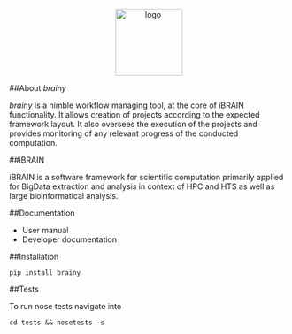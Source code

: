 <p align="center"><img src="https://raw.githubusercontent.com/pelkmanslab/brainy/master/ui/web/assets/images/brainy_logo.png?token=AAYG9r6YOighwycsd6Almw_cRhM2zeugks5U8HTowA%3D%3D" alt="logo" height="121" width="121"></p>

##About *brainy*

*brainy* is a nimble workflow managing tool, at the core of iBRAIN functionality. It allows creation of projects according to the expected framework layout. It also oversees the execution of the projects and provides monitoring of any relevant progress of the conducted computation.

##iBRAIN

iBRAIN is a software framework for scientific computation primarily applied for BigData extraction and analysis in context of HPC and HTS as well as large bioinformatical analysis.

##Documentation
  * User manual
  * Developer documentation

##Installation

```
pip install brainy

```

##Tests

To run nose tests navigate into

```
cd tests && nosetests -s
```
